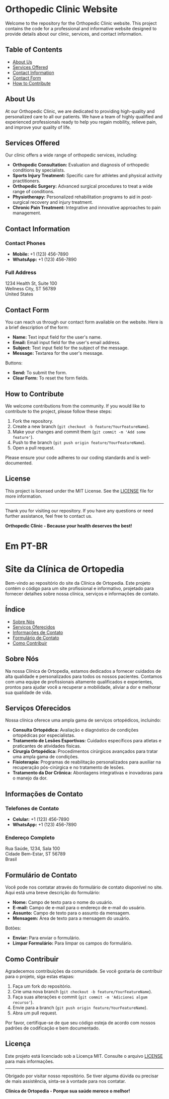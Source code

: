 # Orthopedic Clinic Website

Welcome to the repository for the Orthopedic Clinic website. This project contains the code for a professional and informative website designed to provide details about our clinic, services, and contact information.

## Table of Contents
- [About Us](#about-us)
- [Services Offered](#services-offered)
- [Contact Information](#contact-information)
- [Contact Form](#contact-form)
- [How to Contribute](#how-to-contribute)

## About Us
At our Orthopedic Clinic, we are dedicated to providing high-quality and personalized care to all our patients. We have a team of highly qualified and experienced professionals ready to help you regain mobility, relieve pain, and improve your quality of life.

## Services Offered
Our clinic offers a wide range of orthopedic services, including:

- **Orthopedic Consultation:** Evaluation and diagnosis of orthopedic conditions by specialists.
- **Sports Injury Treatment:** Specific care for athletes and physical activity practitioners.
- **Orthopedic Surgery:** Advanced surgical procedures to treat a wide range of conditions.
- **Physiotherapy:** Personalized rehabilitation programs to aid in post-surgical recovery and injury treatment.
- **Chronic Pain Treatment:** Integrative and innovative approaches to pain management.

## Contact Information
### Contact Phones
- **Mobile:** +1 (123) 456-7890
- **WhatsApp:** +1 (123) 456-7890

### Full Address
1234 Health St, Suite 100  
Wellness City, ST 56789  
United States

## Contact Form
You can reach us through our contact form available on the website. Here is a brief description of the form:

- **Name:** Text input field for the user's name.
- **Email:** Email input field for the user's email address.
- **Subject:** Text input field for the subject of the message.
- **Message:** Textarea for the user's message.

Buttons:
- **Send:** To submit the form.
- **Clear Form:** To reset the form fields.

## How to Contribute
We welcome contributions from the community. If you would like to contribute to the project, please follow these steps:

1. Fork the repository.
2. Create a new branch (`git checkout -b feature/YourFeatureName`).
3. Make your changes and commit them (`git commit -m 'Add some feature'`).
4. Push to the branch (`git push origin feature/YourFeatureName`).
5. Open a pull request.

Please ensure your code adheres to our coding standards and is well-documented.

## License
This project is licensed under the MIT License. See the [LICENSE](LICENSE) file for more information.

---

Thank you for visiting our repository. If you have any questions or need further assistance, feel free to contact us.

**Orthopedic Clinic - Because your health deserves the best!**

# Em PT-BR

# Site da Clínica de Ortopedia

Bem-vindo ao repositório do site da Clínica de Ortopedia. Este projeto contém o código para um site profissional e informativo, projetado para fornecer detalhes sobre nossa clínica, serviços e informações de contato.

## Índice
- [Sobre Nós](#sobre-nós)
- [Serviços Oferecidos](#serviços-oferecidos)
- [Informações de Contato](#informações-de-contato)
- [Formulário de Contato](#formulário-de-contato)
- [Como Contribuir](#como-contribuir)

## Sobre Nós
Na nossa Clínica de Ortopedia, estamos dedicados a fornecer cuidados de alta qualidade e personalizados para todos os nossos pacientes. Contamos com uma equipe de profissionais altamente qualificados e experientes, prontos para ajudar você a recuperar a mobilidade, aliviar a dor e melhorar sua qualidade de vida.

## Serviços Oferecidos
Nossa clínica oferece uma ampla gama de serviços ortopédicos, incluindo:

- **Consulta Ortopédica:** Avaliação e diagnóstico de condições ortopédicas por especialistas.
- **Tratamento de Lesões Esportivas:** Cuidados específicos para atletas e praticantes de atividades físicas.
- **Cirurgia Ortopédica:** Procedimentos cirúrgicos avançados para tratar uma ampla gama de condições.
- **Fisioterapia:** Programas de reabilitação personalizados para auxiliar na recuperação pós-cirúrgica e no tratamento de lesões.
- **Tratamento da Dor Crônica:** Abordagens integrativas e inovadoras para o manejo da dor.

## Informações de Contato
### Telefones de Contato
- **Celular:** +1 (123) 456-7890
- **WhatsApp:** +1 (123) 456-7890

### Endereço Completo
Rua Saúde, 1234, Sala 100  
Cidade Bem-Estar, ST 56789  
Brasil

## Formulário de Contato
Você pode nos contatar através do formulário de contato disponível no site. Aqui está uma breve descrição do formulário:

- **Nome:** Campo de texto para o nome do usuário.
- **E-mail:** Campo de e-mail para o endereço de e-mail do usuário.
- **Assunto:** Campo de texto para o assunto da mensagem.
- **Mensagem:** Área de texto para a mensagem do usuário.

Botões:
- **Enviar:** Para enviar o formulário.
- **Limpar Formulário:** Para limpar os campos do formulário.

## Como Contribuir
Agradecemos contribuições da comunidade. Se você gostaria de contribuir para o projeto, siga estas etapas:

1. Faça um fork do repositório.
2. Crie uma nova branch (`git checkout -b feature/YourFeatureName`).
3. Faça suas alterações e commit (`git commit -m 'Adicionei algum recurso'`).
4. Envie para a branch (`git push origin feature/YourFeatureName`).
5. Abra um pull request.

Por favor, certifique-se de que seu código esteja de acordo com nossos padrões de codificação e bem documentado.

## Licença
Este projeto está licenciado sob a Licença MIT. Consulte o arquivo [LICENSE](LICENSE) para mais informações.

---

Obrigado por visitar nosso repositório. Se tiver alguma dúvida ou precisar de mais assistência, sinta-se à vontade para nos contatar.

**Clínica de Ortopedia - Porque sua saúde merece o melhor!**

